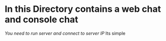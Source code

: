 # In this Directory contains a web chat and console chat #
_You need to run server and connect to server *IP*_
Its simple
